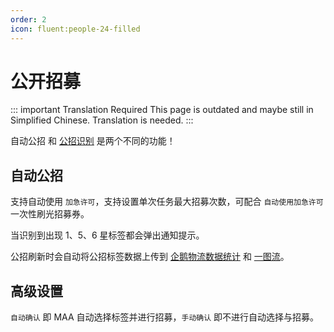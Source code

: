 ```yaml
---
order: 2
icon: fluent:people-24-filled
---
```


# 公开招募

::: important Translation Required
This page is outdated and maybe still in Simplified Chinese. Translation is needed.
:::

自动公招 和 [公招识别](./tools.md#公招识别) 是两个不同的功能！

## 自动公招

支持自动使用 `加急许可`，支持设置单次任务最大招募次数，可配合 `自动使用加急许可` 一次性刷光招募券。

当识别到出现 1、5、6 星标签都会弹出通知提示。

公招刷新时会自动将公招标签数据上传到 [企鹅物流数据统计](https://penguin-stats.cn/) 和 [一图流](https://ark.yituliu.cn/)。

## 高级设置

`自动确认` 即 MAA 自动选择标签并进行招募，`手动确认` 即不进行自动选择与招募。
